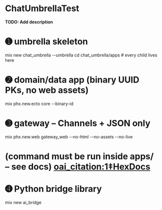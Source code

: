 # ChatUmbrellaTest

**TODO: Add description**
# ➊ umbrella skeleton
mix new chat_umbrella --umbrella
cd chat_umbrella/apps     # every child lives here

# ➋ domain/data app (binary UUID PKs, no web assets)
mix phx.new.ecto core --binary-id

# ➌ gateway – Channels + JSON only
mix phx.new.web gateway_web --no-html --no-assets --no-live
# (command must be run inside apps/ – see docs)  [oai_citation:1‡HexDocs](https://hexdocs.pm/phoenix/1.6.15/Mix.Tasks.Phx.New.Web.html?utm_source=chatgpt.com)

# ➍ Python bridge library
mix new ai_bridge